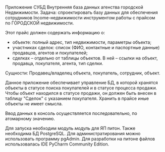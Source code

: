 Приложение СУБД
Внутренняя база данных агенства городской Недвижимости.
Задача: спроектировать базу данных для обеспечения сотрудников Income-недвижимости инструментом работы с прайсом по ГОРОДСКОЙ недвижимости.

Этот прайс должен содержать информацию о:
- объекте: полный адрес, тип недвижимости,  параметры объекта; 
- участниках сделок: список (ФИО, контактные и паспортные данные) продавцов, агентов и покупателей;
- сделках – отдельно от таблицы объектов. В ней – ссылки на объект, продавца, покупателя, агента, тип сделки.

Сущности: Продавец/владелец объекта, покупатель, сотрудник, объект.

Данное приложение обеспечивает управление БД, в которой хранятся объекты в статусе поиска покупателей и в статусе процесса продажи. 
Чтобы объект находился в статусе продажи, он должен быть внесен в таблицу "Сделок" с указанием покупателя. Хранить в прайсе иные объекты не имеет смысла.

Ввод данных в консоль осуществляется последовательно, по атомарному значению.  

Для запуска необходим модуль *модуль* для  ЯП питон.
Также необходима БД PostgreSQL. Для администратирования можно использовать программу pgAdmin. 
Для разработки на питоне файлов использовалась IDE PyCharm Community Edition. 
